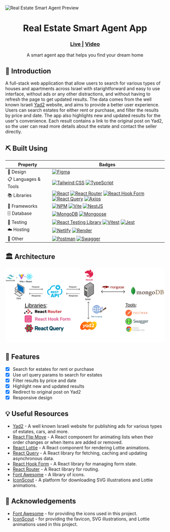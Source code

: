 ![Real Estate Smart Agent Preview](./assets/preview.gif)

<div align="center">
    <h1>Real Estate Smart Agent App</h1>
    <h3>
        <a href="#" color="white">
        Live
        </a>
        <span> | </span>
        <a href="https://youtu.be/8YtzmtPDKsA">
        Video
        </a>
    </h3>
</div>
<div align="center">
    A smart agent app that helps you find your dream home
</div>

## 🧐 Introduction <a name = "introduction"></a>

A full-stack web application that allow users to search for various types of houses and apartments across Israel with starightforward and easy to use interface, without ads or any other distractions, and without having to refresh the page to get updated results. The data comes from the well known Israeli [Yad2](https://www.yad2.co.il/) website, and aims to provide a better user experience. Users can search estates for either rent or purchase, and filter the results by price and date. The app also highlights new and updated results for the user's convenience. Each result contains a link to the original post on Yad2, so the user can read more details about the estate and contact the seller directly.

## ⛏️ Built Using <a name = "built-using"></a>

<table>
    <thead>
        <tr>
            <th>Property</th>
            <th>Badges</th>
        </tr>
    </thead>
    <tbody>
        <tr>
            <td> 🎨 Design</td>
            <td>
                <a href="https://www.figma.com/"><img src="https://img.shields.io/badge/figma-%23F24E1E.svg?style=for-the-badge&logo=figma&logoColor=white" alt="Figma"></a>
            </td>
        </tr>
        <tr>
            <td>📋 Languages & Tools</td>
            <td>
                <a href="https://www.tailwindcss.com/"><img src="https://img.shields.io/badge/tailwindcss-%2338B2AC.svg?style=for-the-badge&logo=tailwind-css&logoColor=white" alt="Tailwind CSS"></a>
                <a href="https://www.typescriptlang.org/"><img src="https://img.shields.io/badge/typescript-%23007ACC.svg?style=for-the-badge&logo=typescript&logoColor=white" alt="TypeScript"></a>
            </td>
        </tr>
        <tr>
            <td>📚 Libraries</td>
            <td>
                <a href="https://www.reactjs.org/"><img src="https://img.shields.io/badge/react-%2320232a.svg?style=for-the-badge&logo=react&logoColor=%2361DAFB" alt="React"></a>
                <a href="https://www.reactrouter.com/"><img src="https://img.shields.io/badge/react_router-%23CA4245.svg?style=for-the-badge&logo=react-router&logoColor=white" alt="React Router"></a>
                <a href="https://react-hook-form.com/"><img src="https://img.shields.io/badge/React%20Hook%20Form-EC5990.svg?style=for-the-badge&logo=React-Hook-Form&logoColor=white" alt="React Hook Form"></a>
                <a href="https://tanstack.com/query/v3/"><img src="https://img.shields.io/badge/React%20Query-FF4154.svg?style=for-the-badge&logo=React-Query&logoColor=white" alt="React Query"></a>
                <a href="https://axios-http.com/"><img src="https://img.shields.io/badge/Axios-5A29E4.svg?style=for-the-badge&logo=Axios&logoColor=white" alt="Axios"></a>
        </tr>
        <tr>
            <td>🚀 Frameworks</td>
            <td>
                <a href="https://www.npmjs.com/"><img src="https://img.shields.io/badge/NPM-%23CB3837.svg?style=for-the-badge&logo=npm&logoColor=white" alt="NPM"></a>
                <a href="https://vitejs.dev/"><img src="https://img.shields.io/badge/vite-%23646CFF.svg?style=for-the-badge&logo=vite&logoColor=white" alt="Vite"></a>
                <a href="https://www.nestjs.com/"><img src="https://img.shields.io/badge/nestjs-%23E0234E.svg?style=for-the-badge&logo=nestjs&logoColor=white" alt="NestJS"></a>
            </td>
        </tr>
        <tr>
            <td>🗄️ Database</td>
            <td>
                <a href="https://www.mongodb.com/"><img src="https://img.shields.io/badge/MongoDB-4EA94B.svg?style=for-the-badge&logo=MongoDB&logoColor=white" alt="MongoDB"></a>
                <a href="https://www.mongoosejs.com/"><img src="https://img.shields.io/badge/Mongoose-880000.svg?style=for-the-badge&logo=Mongoose&logoColor=white" alt="Mongoose"></a>
        </tr>
        <tr>
        <td>🧪 Testing</td>
            <td>
                <a href="https://testing-library.com/docs/react-testing-library/intro/"><img src="https://img.shields.io/badge/-TestingLibrary-%23E33332?style=for-the-badge&logo=testing-library&logoColor=white" alt="React Testing Library"></a>
                <a href="https://vitest.dev/"><img src="https://img.shields.io/badge/Vitest-6E9F18.svg?style=for-the-badge&logo=Vitest&logoColor=white" alt="Vitest"></a>
                <a href="https://www.jestjs.io/"><img src="https://img.shields.io/badge/Jest-C21325.svg?style=for-the-badge&logo=Jest&logoColor=white" alt="Jest"></a>
            </td>
        </tr>
        <tr>
        <td>☁️ Hosting</td>
            <td>
                <a href="https://netlify.com/"><img src="https://img.shields.io/badge/Netlify-00C7B7.svg?style=for-the-badge&logo=Netlify&logoColor=white" alt="Netlify"></a>
                <a href="https://render.com/"><img src="https://img.shields.io/badge/Render-46E3B7.svg?style=for-the-badge&logo=Render&logoColor=white" alt="Render"></a>
            </td>
        </tr>
        <tr>
            <td>🥅 Other</td>
            <td>
                <a href="https://www.postman.com/"><img src="https://img.shields.io/badge/Postman-FF6C37.svg?style=for-the-badge&logo=Postman&logoColor=white" alt="Postman"></a>
                <a href="https://www.swagger.io/"><img src="https://img.shields.io/badge/Swagger-85EA2D.svg?style=for-the-badge&logo=Swagger&logoColor=black" alt="Swagger"></a>
            </td>
    </tbody>
</table>

## 🏛️ Architecture

![Architecture](./assets/architecture.png)

## 🎈 Features <a name="features"></a>

- [x] Search for estates for rent or purchase
- [x] Use url query params to search for estates
- [x] Filter results by price and date
- [x] Highlight new and updated results
- [x] Redirect to original post on Yad2
- [x] Responsive design

## 💡 Useful Resources <a name ="useful-resources"></a>

- [Yad2](https://www.yad2.co.il/) - A well known Israeli website for publishing ads for various types of estates, cars, and more.
- [React Flip Move](https://joshwcomeau.github.io/react-flip-move/) - A React component for animating lists when their order changes or when items are added or removed.
- [React Lottie](https://www.npmjs.com/package/react-lottie) - A React component for rendering Lottie animations.
- [React Query](https://react-query.tanstack.com/) - A React library for fetching, caching and updating asynchronous data.
- [React Hook Form](https://react-hook-form.com/) - A React library for managing form state.
- [React Router](https://reactrouter.com/) - A React library for routing.
- [Font Awesome](https://fontawesome.com/) - A library of icons.
- [IconScout](https://iconscout.com/) - A platform for downloading SVG illustrations and Lottie animations.

## 🙏 Acknowledgements <a name ="acknowledgements"></a>

- [Font Awesome](https://fontawesome.com/) - for providing the icons used in this project.
- [IconScout](https://iconscout.com/) - for providing the favicon, SVG illustrations, and Lottie animations used in this project.
